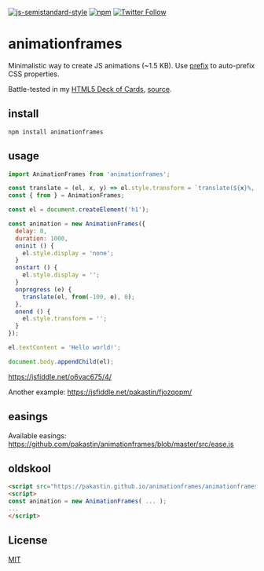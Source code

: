 [![js-semistandard-style](https://img.shields.io/badge/code%20style-semistandard-brightgreen.svg?maxAge=3600&style=flat-square)](https://github.com/Flet/semistandard)
[![npm](https://img.shields.io/npm/v/animationframes.svg?maxAge=60&style=flat-square)](https://www.npmjs.com/package/animationframes)
[![Twitter Follow](https://img.shields.io/twitter/follow/pakastin.svg?style=social&maxAge=3600)](https://twitter.com/pakastin)

# animationframes
Minimalistic way to create JS animations (~1.5 KB). Use [prefix](https://github.com/pakastin/prefix) to auto-prefix CSS properties.

Battle-tested in my [HTML5 Deck of Cards](https://deck-of-cards.js.org), [source](https://github.com/pakastin/deck-of-cards/blob/master/lib/card.js#L65).

## install
```
npm install animationframes
```

## usage

```js
import AnimationFrames from 'animationframes';

const translate = (el, x, y) => el.style.transform = `translate(${x}%, ${y}%)`;
const { from } = AnimationFrames;

const el = document.createElement('h1');

const animation = new AnimationFrames({
  delay: 0,
  duration: 1000,
  oninit () {
    el.style.display = 'none';
  }
  onstart () {
    el.style.display = '';
  }
  onprogress (e) {
    translate(el, from(-100, e), 0);
  },
  onend () {
    el.style.transform = '';
  }
});

el.textContent = 'Hello world!';

document.body.appendChild(el);
```
https://jsfiddle.net/o6vac675/4/

Another example: https://jsfiddle.net/pakastin/fjozqopm/

## easings
Available easings: https://github.com/pakastin/animationframes/blob/master/src/ease.js

## oldskool
```html
<script src="https://pakastin.github.io/animationframes/animationframes.min.js"></script>
<script>
const animation = new AnimationFrames( ... );
...
</script>
```

## License
[MIT](https://github.com/pakastin/animationframes/blob/master/LICENSE)

